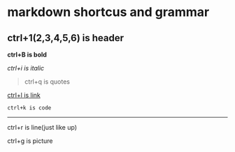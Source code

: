 # markdown shortcus and grammar

## ctrl+1(2,3,4,5,6) is header 

**ctrl+B is bold**

*ctrl+i is italic*

> ctrl+q is quotes

[ctrl+l is link](http://www.baidu.com)

    ctrl+k is code


----------

ctrl+r is line(just like up)

ctrl+g is picture